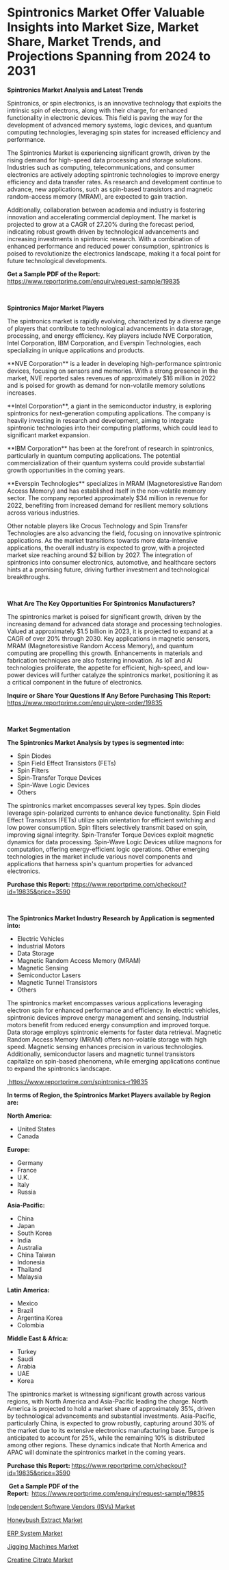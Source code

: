 <p><h1>Spintronics Market Offer Valuable Insights into Market Size, Market Share, Market Trends, and Projections Spanning from 2024 to 2031</h1></p><p><strong>Spintronics Market Analysis and Latest Trends</strong></p>
<p><p>Spintronics, or spin electronics, is an innovative technology that exploits the intrinsic spin of electrons, along with their charge, for enhanced functionality in electronic devices. This field is paving the way for the development of advanced memory systems, logic devices, and quantum computing technologies, leveraging spin states for increased efficiency and performance.</p><p>The Spintronics Market is experiencing significant growth, driven by the rising demand for high-speed data processing and storage solutions. Industries such as computing, telecommunications, and consumer electronics are actively adopting spintronic technologies to improve energy efficiency and data transfer rates. As research and development continue to advance, new applications, such as spin-based transistors and magnetic random-access memory (MRAM), are expected to gain traction.</p><p>Additionally, collaboration between academia and industry is fostering innovation and accelerating commercial deployment. The market is projected to grow at a CAGR of 27.20% during the forecast period, indicating robust growth driven by technological advancements and increasing investments in spintronic research. With a combination of enhanced performance and reduced power consumption, spintronics is poised to revolutionize the electronics landscape, making it a focal point for future technological developments.</p></p>
<p><strong>Get a Sample PDF of the Report:&nbsp;</strong> <a href="https://www.reportprime.com/enquiry/request-sample/19835?utm_campaign=1720&utm_medium=2&utm_source=Github&utm_content=ia&utm_term=02122024&utm_id=spintronics">https://www.reportprime.com/enquiry/request-sample/19835</a></p>
<p>&nbsp;</p>
<p><strong>Spintronics Major Market Players</strong></p>
<p><p>The spintronics market is rapidly evolving, characterized by a diverse range of players that contribute to technological advancements in data storage, processing, and energy efficiency. Key players include NVE Corporation, Intel Corporation, IBM Corporation, and Everspin Technologies, each specializing in unique applications and products.</p><p>**NVE Corporation** is a leader in developing high-performance spintronic devices, focusing on sensors and memories. With a strong presence in the market, NVE reported sales revenues of approximately $16 million in 2022 and is poised for growth as demand for non-volatile memory solutions increases.</p><p>**Intel Corporation**, a giant in the semiconductor industry, is exploring spintronics for next-generation computing applications. The company is heavily investing in research and development, aiming to integrate spintronic technologies into their computing platforms, which could lead to significant market expansion.</p><p>**IBM Corporation** has been at the forefront of research in spintronics, particularly in quantum computing applications. The potential commercialization of their quantum systems could provide substantial growth opportunities in the coming years.</p><p>**Everspin Technologies** specializes in MRAM (Magnetoresistive Random Access Memory) and has established itself in the non-volatile memory sector. The company reported approximately $34 million in revenue for 2022, benefiting from increased demand for resilient memory solutions across various industries.</p><p>Other notable players like Crocus Technology and Spin Transfer Technologies are also advancing the field, focusing on innovative spintronic applications. As the market transitions towards more data-intensive applications, the overall industry is expected to grow, with a projected market size reaching around $2 billion by 2027. The integration of spintronics into consumer electronics, automotive, and healthcare sectors hints at a promising future, driving further investment and technological breakthroughs.</p></p>
<p>&nbsp;</p>
<p><strong>What Are The Key Opportunities For Spintronics Manufacturers?</strong></p>
<p><p>The spintronics market is poised for significant growth, driven by the increasing demand for advanced data storage and processing technologies. Valued at approximately $1.5 billion in 2023, it is projected to expand at a CAGR of over 20% through 2030. Key applications in magnetic sensors, MRAM (Magnetoresistive Random Access Memory), and quantum computing are propelling this growth. Enhancements in materials and fabrication techniques are also fostering innovation. As IoT and AI technologies proliferate, the appetite for efficient, high-speed, and low-power devices will further catalyze the spintronics market, positioning it as a critical component in the future of electronics.</p></p>
<p><strong>Inquire or Share Your Questions If Any Before Purchasing This Report:</strong> <a href="https://www.reportprime.com/enquiry/pre-order/19835?utm_campaign=1720&utm_medium=2&utm_source=Github&utm_content=ia&utm_term=02122024&utm_id=spintronics">https://www.reportprime.com/enquiry/pre-order/19835</a></p>
<p>&nbsp;</p>
<p><strong>Market Segmentation</strong></p>
<p><strong>The Spintronics Market Analysis by types is segmented into:</strong></p>
<p><ul><li>Spin Diodes</li><li>Spin Field Effect Transistors (FETs)</li><li>Spin Filters</li><li>Spin-Transfer Torque Devices</li><li>Spin-Wave Logic Devices</li><li>Others</li></ul></p>
<p><p>The spintronics market encompasses several key types. Spin diodes leverage spin-polarized currents to enhance device functionality. Spin Field Effect Transistors (FETs) utilize spin orientation for efficient switching and low power consumption. Spin filters selectively transmit based on spin, improving signal integrity. Spin-Transfer Torque Devices exploit magnetic dynamics for data processing. Spin-Wave Logic Devices utilize magnons for computation, offering energy-efficient logic operations. Other emerging technologies in the market include various novel components and applications that harness spin's quantum properties for advanced electronics.</p></p>
<p><strong>Purchase this Report:&nbsp;</strong><a href="https://www.reportprime.com/checkout?id=19835&price=3590&utm_campaign=1720&utm_medium=2&utm_source=Github&utm_content=ia&utm_term=02122024&utm_id=spintronics">https://www.reportprime.com/checkout?id=19835&price=3590</a></p>
<p>&nbsp;</p>
<p><strong>The Spintronics Market Industry Research by Application is segmented into:</strong></p>
<p><ul><li>Electric Vehicles</li><li>Industrial Motors</li><li>Data Storage</li><li>Magnetic Random Access Memory (MRAM)</li><li>Magnetic Sensing</li><li>Semiconductor Lasers</li><li>Magnetic Tunnel Transistors</li><li>Others</li></ul></p>
<p><p>The spintronics market encompasses various applications leveraging electron spin for enhanced performance and efficiency. In electric vehicles, spintronic devices improve energy management and sensing. Industrial motors benefit from reduced energy consumption and improved torque. Data storage employs spintronic elements for faster data retrieval. Magnetic Random Access Memory (MRAM) offers non-volatile storage with high speed. Magnetic sensing enhances precision in various technologies. Additionally, semiconductor lasers and magnetic tunnel transistors capitalize on spin-based phenomena, while emerging applications continue to expand the spintronics landscape.</p></p>
<p><a href="https://www.reportprime.com/spintronics-r19835?utm_campaign=1720&utm_medium=2&utm_source=Github&utm_content=ia&utm_term=02122024&utm_id=spintronics">&nbsp;https://www.reportprime.com/spintronics-r19835</a></p>
<p><strong>In terms of Region, the Spintronics Market Players available by Region are:</strong></p>
<p>
    <p> <strong> North America: </strong>
        <ul>
            <li>United States</li>
            <li>Canada</li>
        </ul>
        </p> 
    <p> <strong> Europe: </strong>
        <ul>
            <li>Germany</li>
            <li>France</li>
            <li>U.K.</li>
            <li>Italy</li>
            <li>Russia</li>
        </ul>
        </p> 
    <p> <strong> Asia-Pacific: </strong>
        <ul>
            <li>China</li>
            <li>Japan</li>
            <li>South Korea</li>
            <li>India</li>
            <li>Australia</li>
            <li>China Taiwan</li>
            <li>Indonesia</li>
            <li>Thailand</li>
            <li>Malaysia</li>
        </ul>
        </p> 
    <p> <strong> Latin America: </strong>
        <ul>
            <li>Mexico</li>
            <li>Brazil</li>
            <li>Argentina Korea</li>
            <li>Colombia</li>
        </ul>
        </p> 
    <p> <strong> Middle East & Africa: </strong>
        <ul>
            <li>Turkey</li>
            <li>Saudi</li>
            <li>Arabia</li>
            <li>UAE</li>
            <li>Korea</li>
        </ul>
    </p>
    </p>
<p><p>The spintronics market is witnessing significant growth across various regions, with North America and Asia-Pacific leading the charge. North America is projected to hold a market share of approximately 35%, driven by technological advancements and substantial investments. Asia-Pacific, particularly China, is expected to grow robustly, capturing around 30% of the market due to its extensive electronics manufacturing base. Europe is anticipated to account for 25%, while the remaining 10% is distributed among other regions. These dynamics indicate that North America and APAC will dominate the spintronics market in the coming years.</p></p>
<p><strong>Purchase this Report: </strong><a href="https://www.reportprime.com/checkout?id=19835&price=3590&utm_campaign=1720&utm_medium=2&utm_source=Github&utm_content=ia&utm_term=02122024&utm_id=spintronics">https://www.reportprime.com/checkout?id=19835&price=3590</a></p>
<p>&nbsp;<strong>Get a Sample PDF of the Report:&nbsp;&nbsp;</strong><a href="https://www.reportprime.com/enquiry/request-sample/19835?utm_campaign=1720&utm_medium=2&utm_source=Github&utm_content=ia&utm_term=02122024&utm_id=spintronics">https://www.reportprime.com/enquiry/request-sample/19835</a></p>
<p><strong></strong></p>
<p><p><a href="https://issuu.com/reportprime-2/docs/independent-software-vendors-isvs-market-size-2030?utm_campaign=1720&utm_medium=2&utm_source=Github&utm_content=ia&utm_term=02122024&utm_id=spintronics">Independent Software Vendors (ISVs) Market</a></p><p><a href="https://www.linkedin.com/pulse/understanding-supply-demand-dynamics-insights-from-honeybush-o7dse?utm_campaign=1720&utm_medium=2&utm_source=Github&utm_content=ia&utm_term=02122024&utm_id=spintronics">Honeybush Extract Market</a></p><p><a href="https://github.com/marlanamarvn/Market-Research-Report-List-1/blob/main/erp-system-market.md?utm_campaign=1720&utm_medium=2&utm_source=Github&utm_content=ia&utm_term=02122024&utm_id=spintronics">ERP System Market</a></p><p><a href="https://www.linkedin.com/pulse/forecast-of97-cagr-study-jigging-machines-market-analysis-report-odjaf?utm_campaign=1720&utm_medium=2&utm_source=Github&utm_content=ia&utm_term=02122024&utm_id=spintronics">Jigging Machines Market</a></p><p><a href="https://issuu.com/reportprime-2/docs/creatine-citrate-market-size-2030.pptx?utm_campaign=1720&utm_medium=2&utm_source=Github&utm_content=ia&utm_term=02122024&utm_id=spintronics">Creatine Citrate Market</a></p></p>